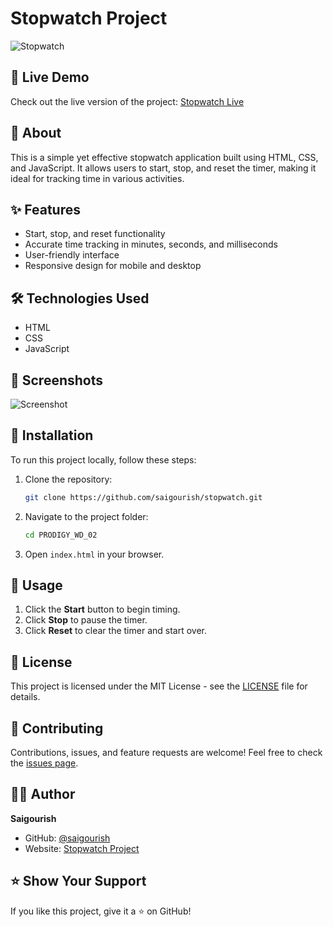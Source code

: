 # Stopwatch Project

![Stopwatch](https://via.placeholder.com/800x400?text=Stopwatch+Project)

## 🚀 Live Demo
Check out the live version of the project: [Stopwatch Live](https://saigourish.github.io/PRODIGY_WD_02/)

## 📌 About
This is a simple yet effective stopwatch application built using HTML, CSS, and JavaScript. It allows users to start, stop, and reset the timer, making it ideal for tracking time in various activities.

## ✨ Features
- Start, stop, and reset functionality
- Accurate time tracking in minutes, seconds, and milliseconds
- User-friendly interface
- Responsive design for mobile and desktop

## 🛠 Technologies Used
- HTML
- CSS
- JavaScript

## 📸 Screenshots
![Screenshot](https://via.placeholder.com/800x400?text=Screenshot+of+Stopwatch)

## 📂 Installation
To run this project locally, follow these steps:

1. Clone the repository:
   ```bash
   git clone https://github.com/saigourish/stopwatch.git
   ```
2. Navigate to the project folder:
   ```bash
   cd PRODIGY_WD_02
   ```
3. Open `index.html` in your browser.

## 🎯 Usage
1. Click the **Start** button to begin timing.
2. Click **Stop** to pause the timer.
3. Click **Reset** to clear the timer and start over.

## 📜 License
This project is licensed under the MIT License - see the [LICENSE](LICENSE) file for details.

## 🙌 Contributing
Contributions, issues, and feature requests are welcome! Feel free to check the [issues page](https://github.com/saigourish/stopwatch/issues).

## 🧑‍💻 Author
**Saigourish**  
- GitHub: [@saigourish](https://github.com/saigourish)
- Website: [Stopwatch Project](https://saigourish.github.io/PRODIGY_WD_02/)

## ⭐ Show Your Support
If you like this project, give it a ⭐ on GitHub!

